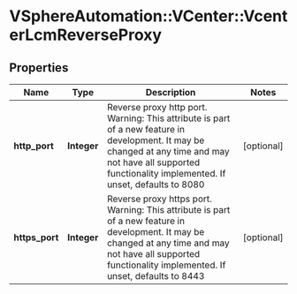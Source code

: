 # VSphereAutomation::VCenter::VcenterLcmReverseProxy

## Properties
Name | Type | Description | Notes
------------ | ------------- | ------------- | -------------
**http_port** | **Integer** | Reverse proxy http port. Warning: This attribute is part of a new feature in development. It may be changed at any time and may not have all supported functionality implemented. If unset, defaults to 8080 | [optional] 
**https_port** | **Integer** | Reverse proxy https port. Warning: This attribute is part of a new feature in development. It may be changed at any time and may not have all supported functionality implemented. If unset, defaults to 8443 | [optional] 


